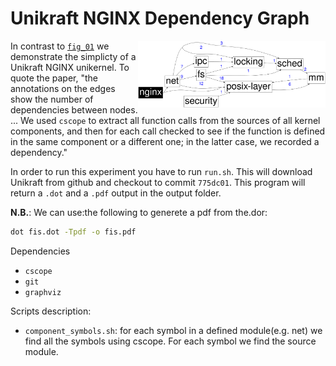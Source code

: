 # Unikraft NGINX Dependency Graph

<img align="right" src="../../plots/fig_02_unikraft-nginx-deps.svg" width="300" />

In contrast to [`fig_01`](../fig_01) we demonstrate the simplicty of a  Unikraft
NGINX unikernel.  To quote the paper, "the annotations on the edges show the
number of dependencies between nodes. ... We used `cscope` to extract all
function calls from the sources of all kernel components, and then for each call
checked to see if the function is defined in the same component or a different
one; in the latter case, we recorded a dependency."

In order to run this experiment you have to run `run.sh`.  This will download
Unikraft from github and checkout to commit `775dc01`.  This program will return
a `.dot` and a `.pdf` output in the output folder.

  **N.B.**: We can use:the following to generete a pdf from the.dor:
  ```bash
  dot fis.dot -Tpdf -o fis.pdf
  ```

Dependencies

 * `cscope`
 * `git`
 * `graphviz`

Scripts description:

 * `component_symbols.sh`: for each symbol in a defined module(e.g. net) we find
   all the symbols using cscope. For each symbol we find the source module. 
